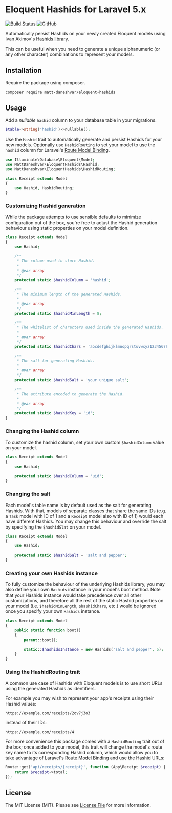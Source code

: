 # Eloquent Hashids for Laravel 5.x
[![Build Status](https://travis-ci.org/matt-daneshvar/eloquent-hashids.svg?branch=master)](https://travis-ci.org/matt-daneshvar/eloquent-hashids)
![GitHub](https://img.shields.io/github/license/matt-daneshvar/eloquent-hashids.svg)

Automatically persist Hashids on your newly created Eloquent models 
using Ivan Akimov's [Hashids library](https://github.com/ivanakimov/hashids.php).

This can be useful when you need to generate a unique alphanumeric (or any other character) combinations 
to represent your models.

## Installation

Require the package using composer.

```bash
composer require matt-daneshvar/eloquent-hashids
```

## Usage
Add a *nullable* `hashid` column to your database table in your migrations. 
```php
$table->string('hashid')->nullable();
```

Use the `Hashid` trait to automatically generate and persist Hashids for your new models.
Optionally use `HashidRouting` to set your model to use the `hashid` column for 
Laravel's [Route Model Binding](https://laravel.com/docs/routing#route-model-binding). 

```php
use Illuminate\Database\Eloquent\Model;
use MattDaneshvar\EloquentHashids\Hashid;
use MattDaneshvar\EloquentHashids\HashidRouting;

class Receipt extends Model
{
    use Hashid, HashidRouting;
}
```

### Customizing Hashid generation
While the package attempts to use sensible defaults to minimize configuration out of the box, 
you're free to adjust the Hashid generation behaviour using static properties on your model definition.
```php
class Receipt extends Model
{
    use Hashid;
    
    /**
     * The column used to store Hashid.
     *
     * @var array
     */
    protected static $hashidColumn = 'hashid';
    
    /**
     * The minimum length of the generated Hashids.
     *
     * @var array
     */
    protected static $hashidMinLength = 8;
    
    /**
     * The whitelist of characters used inside the generated Hashids.
     *
     * @var array
     */
    protected static $hashidChars = 'abcdefghijklmnopqrstuvwxyz1234567890';
    
    /**
     * The salt for generating Hashids.
     *
     * @var array
     */
    protected static $hashidSalt = 'your unique salt';
    
    /**
     * The attribute encoded to generate the Hashid.
     *
     * @var array
     */
    protected static $hashidKey = 'id';
}
```

### Changing the Hashid column
To customize the hashid column, set your own custom `$hashidColumn` value on your model.
```php
class Receipt extends Model
{
    use Hashid;
    
    protected static $hashidColumn = 'uid';
}
```

### Changing the salt
Each model's table name is by default used as the salt for generating Hashids.
With that, models of separate classes that share the same IDs 
(e.g. a `Task` model with ID of 1 and a `Receipt` model also with ID of 1) would each have different Hashids.
You may change this behaviour and override the salt by specifying the `$hashidSlat` on your model.
 ```php
 class Receipt extends Model
 {
     use Hashid;
     
     protected static $hashidSalt = 'salt and pepper';
 }
 ```

### Creating your own Hashids instance
To fully customize the behaviour of the underlying Hashids library, 
you may also define your own `Hashids` instance in your model's boot method. 
Note that your Hashids instance would take precedence over 
all other customizations, and therefore all the rest of the static Hashid properties on your model 
(i.e. `$hashidMinLength`, `$hashidChars`, etc.)
would be ignored once you specify your own `Hashids` instance. 
```php
class Receipt extends Model
{
    public static function boot()
    {
        parent::boot();
    
        static::$hashidsInstance = new Hashids('salt and pepper', 5);
    }
}
```

### Using the HashidRouting trait
A common use case of Hashids with Eloquent models 
is to use short URLs using the generated Hashids as identifiers.

For example you may wish to represent your app's receipts using their Hashid values:
```
https://example.com/receipts/2ov7j3o3
```
instead of their IDs:
```
https://example.com/receipts/4
```

For more convenience this package comes with a `HashidRouting` trait out of the box; once added to your model, 
this trait will change the model's route key name to its corresponding Hashid column,
which would allow you to take advantage of 
Laravel's [Route Model Binding](https://laravel.com/docs/routing#route-model-binding)
and use the Hashid URLs:
```php
Route::get('api/receipts/{receipt}', function (App\Receipt $receipt) {
    return $receipt->total;
});
```

## License
The MIT License (MIT). Please see [License File](LICENSE.md) for more information.
